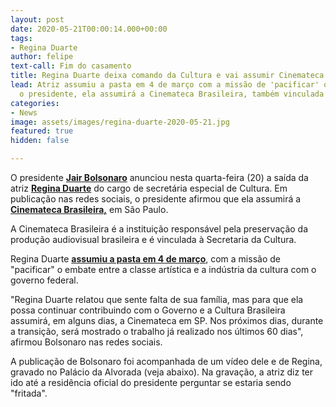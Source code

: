 ```yaml
---
layout: post
date: 2020-05-21T00:00:14.000+00:00
tags:
- Regina Duarte
author: felipe
text-call: Fim do casamento
title: Regina Duarte deixa comando da Cultura e vai assumir Cinemateca
lead: Atriz assumiu a pasta em 4 de março com a missão de 'pacificar' o setor. Segundo
  o presidente, ela assumirá a Cinemateca Brasileira, também vinculada à pasta.
categories:
- News
image: assets/images/regina-duarte-2020-05-21.jpg
featured: true
hidden: false

---
```

O presidente [**Jair Bolsonaro**](https://g1.globo.com/politica/politico/jair-bolsonaro/) anunciou nesta quarta-feira (20) a saída da atriz [**Regina Duarte**](https://g1.globo.com/tudo-sobre/regina-duarte/) do cargo de secretária especial de Cultura. Em publicação nas redes sociais, o presidente afirmou que ela assumirá a [**Cinemateca Brasileira,**](https://g1.globo.com/tudo-sobre/cinemateca-brasileira/) em São Paulo.

A Cinemateca Brasileira é a instituição responsável pela preservação da produção audiovisual brasileira e é vinculada à Secretaria da Cultura.

Regina Duarte [**assumiu a pasta em 4 de março**](https://g1.globo.com/politica/noticia/2020/03/04/regina-duarte-assume-secretaria-de-cultura-nesta-quarta-feira-com-desafio-de-pacificar-o-setor.ghtml), com a missão de "pacificar" o embate entre a classe artística e a indústria da cultura com o governo federal.

"Regina Duarte relatou que sente falta de sua família, mas para que ela possa continuar contribuindo com o Governo e a Cultura Brasileira assumirá, em alguns dias, a Cinemateca em SP. Nos próximos dias, durante a transição, será mostrado o trabalho já realizado nos últimos 60 dias", afirmou Bolsonaro nas redes sociais.

A publicação de Bolsonaro foi acompanhada de um vídeo dele e de Regina, gravado no Palácio da Alvorada (veja abaixo). Na gravação, a atriz diz ter ido até a residência oficial do presidente perguntar se estaria sendo "fritada".